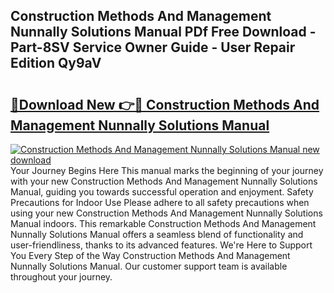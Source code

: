 ## Construction Methods And Management Nunnally Solutions Manual PDf Free Download - Part-8SV Service Owner Guide - User Repair Edition Qy9aV

# <h2><a href="http://bc46810.oget.top/?id=Construction+Methods+And+Management+Nunnally+Solutions+Manual">🔗Download New 👉🔴 Construction Methods And Management Nunnally Solutions Manual</a></h2>

[![Construction Methods And Management Nunnally Solutions Manual new download](https://i.imgur.com/5g1atiW.png)](http://bc46810.oget.top/?id=Construction+Methods+And+Management+Nunnally+Solutions+Manual)
Your Journey Begins Here This manual marks the beginning of your journey with your new Construction Methods And Management Nunnally Solutions Manual, guiding you towards successful operation and enjoyment. Safety Precautions for Indoor Use Please adhere to all safety precautions when using your new Construction Methods And Management Nunnally Solutions Manual indoors. This remarkable Construction Methods And Management Nunnally Solutions Manual offers a seamless blend of functionality and user-friendliness, thanks to its advanced features. We're Here to Support You Every Step of the Way Construction Methods And Management Nunnally Solutions Manual. Our customer support team is available throughout your journey.
